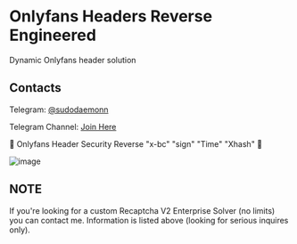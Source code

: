 # Onlyfans Headers Reverse Engineered

Dynamic Onlyfans header solution 

## Contacts

Telegram: [@sudodaemonn](https://t.me/sudodaemonn) 

Telegram Channel: [Join Here](https://t.me/+qP9G-_ii_XA1MGIx)

🔐 Onlyfans Header Security Reverse "x-bc" "sign" "Time" "Xhash" 🔐

![image](https://github.com/user-attachments/assets/3ef6aa36-d718-41c7-98d7-e7654c47338d)


## NOTE

If you're looking for a custom Recaptcha V2 Enterprise Solver (no limits) you can contact me. Information is listed above (looking for serious inquires only).
